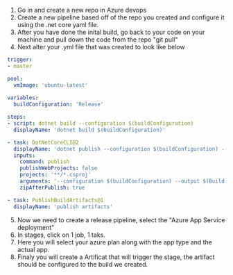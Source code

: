1. Go in and create a new repo in Azure devops
2. Create a new pipeline based off of the repo you created and configure it using the .net core yaml file.
3. After you have done the inital build, go back to your code on your machine and pull down the code from the repo "git pull"
4. Next alter your .yml file that was created to look like below
```yml
trigger:
- master

pool:
  vmImage: 'ubuntu-latest'
  
variables:
  buildConfiguration: 'Release'

steps:
- script: dotnet build --configuration $(buildConfiguration)
  displayName: 'dotnet build $(buildConfiguration)'

- task: DotNetCoreCLI@2
  displayName: 'dotnet publish --configuration $(buildConfiguration) --output $(Build.ArtifactStagingDirectory)'
  inputs: 
    command: publish
    publishWebProjects: false
    projects: '**/*.csproj'
    arguments: '--configuration $(buildConfiguration) --output $(Build.ArtifactStagingDirectory)'
    zipAfterPublish: true

- task: PublishBuildArtifacts@1
  displayName: 'publish artifacts'
```
5. Now we need to create a release pipeline, select the "Azure App Service deployment"
6. In stages, click on 1 job, 1 taks.
7. Here you will select your azure plan along with the app type and the actual app.
8. Finaly you will create a Artificat that will trigger the stage, the artifact should be configured to the build we created.
